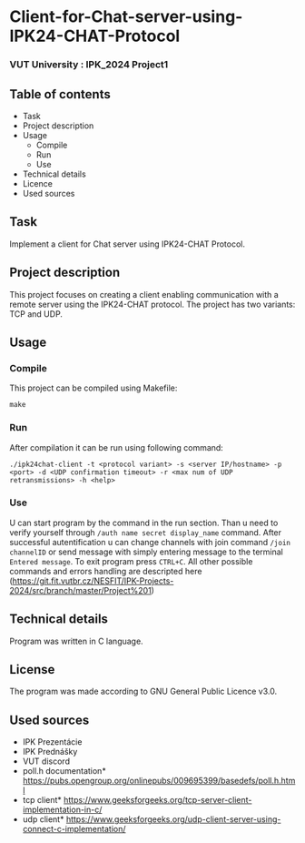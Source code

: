 # Client-for-Chat-server-using-IPK24-CHAT-Protocol
### VUT University : IPK_2024 Project1

## Table of contents
- Task
- Project description
- Usage
    - Compile
    - Run
    - Use
- Technical details
- Licence
- Used sources

## Task
Implement a client for Chat server using IPK24-CHAT Protocol.

## Project description 
This project focuses on creating a client enabling communication with a remote server using the IPK24-CHAT protocol. The project has two variants: TCP and UDP.

## Usage
### Compile
This project can be compiled using Makefile:
```
make
```
### Run
After compilation it can be run using following command:
```
./ipk24chat-client -t <protocol variant> -s <server IP/hostname> -p <port> -d <UDP confirmation timeout> -r <max num of UDP retransmissions> -h <help>
```

### Use

U can start program by the command in the run section. Than u need to verify yourself through `/auth name secret display_name` command. After successful autentification u can change channels with join command `/join channelID` or send message with simply entering message to the terminal `Entered message`. To exit program press `CTRL+C`. All other possible commands and errors handling are descripted here (https://git.fit.vutbr.cz/NESFIT/IPK-Projects-2024/src/branch/master/Project%201)

## Technical details
Program was written in C language.  

## License
The program was made according to GNU General Public Licence v3.0.

## Used sources
- IPK Prezentácie
- IPK Prednášky
- VUT discord
- poll.h documentation* https://pubs.opengroup.org/onlinepubs/009695399/basedefs/poll.h.html
- tcp client* https://www.geeksforgeeks.org/tcp-server-client-implementation-in-c/
- udp client* https://www.geeksforgeeks.org/udp-client-server-using-connect-c-implementation/

